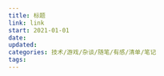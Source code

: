 ```yaml
---
title: 标题
link: link
start: 2021-01-01
date: 
updated: 
categories: 技术/游戏/杂谈/随笔/有感/清单/笔记
tags: 
---
```


## 


